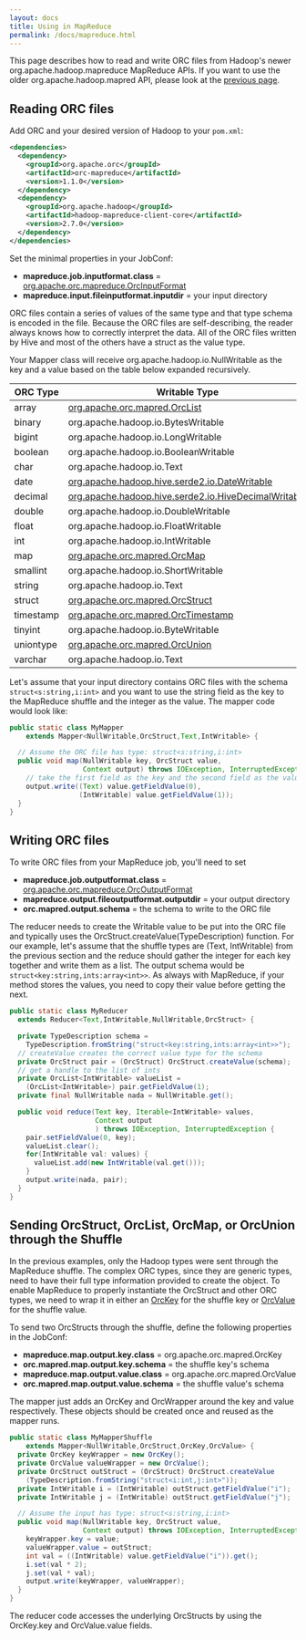 ```yaml
---
layout: docs
title: Using in MapReduce
permalink: /docs/mapreduce.html
---
```


This page describes how to read and write ORC files from Hadoop's
newer org.apache.hadoop.mapreduce MapReduce APIs. If you want to use the
older org.apache.hadoop.mapred API, please look at the [previous
page]({{site.url}}/docs/mapred.html).

## Reading ORC files

Add ORC and your desired version of Hadoop to your `pom.xml`:

~~~ xml
<dependencies>
  <dependency>
    <groupId>org.apache.orc</groupId>
    <artifactId>orc-mapreduce</artifactId>
    <version>1.1.0</version>
  </dependency>
  <dependency>
    <groupId>org.apache.hadoop</groupId>
    <artifactId>hadoop-mapreduce-client-core</artifactId>
    <version>2.7.0</version>
  </dependency>
</dependencies>
~~~

Set the minimal properties in your JobConf:

* **mapreduce.job.inputformat.class** = [org.apache.orc.mapreduce.OrcInputFormat]({{site.url}}/api/orc-mapreduce/index.html?org/apache/orc/mapreduce/OrcInputFormat.html)
* **mapreduce.input.fileinputformat.inputdir** = your input directory

ORC files contain a series of values of the same type and that type
schema is encoded in the file. Because the ORC files are
self-describing, the reader always knows how to correctly interpret
the data. All of the ORC files written by Hive and most of the others have
a struct as the value type.

Your Mapper class will receive org.apache.hadoop.io.NullWritable as
the key and a value based on the table below expanded recursively.

| ORC Type | Writable Type |
| -------- | ------------- |
| array | [org.apache.orc.mapred.OrcList]({{site.url}}/api/orc-mapreduce/index.html?org/apache/orc/mapred/OrcStruct.html) |
| binary | org.apache.hadoop.io.BytesWritable |
| bigint | org.apache.hadoop.io.LongWritable |
| boolean | org.apache.hadoop.io.BooleanWritable |
| char | org.apache.hadoop.io.Text |
| date | [org.apache.hadoop.hive.serde2.io.DateWritable]({{site.url}}/api/hive-storage-api/index.html?org/apache/hadoop/hive/serde2/io/DateWritable.html) |
| decimal | [org.apache.hadoop.hive.serde2.io.HiveDecimalWritable]({{site.url}}/api/hive-storage-api/index.html?org/apache/hadoop/hive/serde2/io/HiveDecimalWritable.html) |
| double | org.apache.hadoop.io.DoubleWritable |
| float | org.apache.hadoop.io.FloatWritable |
| int | org.apache.hadoop.io.IntWritable |
| map | [org.apache.orc.mapred.OrcMap]({{site.url}}/api/orc-mapreduce/index.html?org/apache/orc/mapred/OrcMap.html) |
| smallint | org.apache.hadoop.io.ShortWritable |
| string | org.apache.hadoop.io.Text |
| struct | [org.apache.orc.mapred.OrcStruct]({{site.url}}/api/orc-mapreduce/index.html?org/apache/orc/mapred/OrcStruct.html) |
| timestamp | [org.apache.orc.mapred.OrcTimestamp]({{site.url}}/api/orc-mapreduce/index.html?org/apache/orc/mapred/OrcTimestamp.html) |
| tinyint | org.apache.hadoop.io.ByteWritable |
| uniontype | [org.apache.orc.mapred.OrcUnion]({{site.url}}/api/orc-mapreduce/index.html?org/apache/orc/mapred/OrcUnion.html) |
| varchar | org.apache.hadoop.io.Text |

Let's assume that your input directory contains ORC files with the
schema `struct<s:string,i:int>` and you want to use the string field
as the key to the MapReduce shuffle and the integer as the value. The
mapper code would look like:

~~~ java
public static class MyMapper
    extends Mapper<NullWritable,OrcStruct,Text,IntWritable> {

  // Assume the ORC file has type: struct<s:string,i:int>
  public void map(NullWritable key, OrcStruct value,
                  Context output) throws IOException, InterruptedException {
    // take the first field as the key and the second field as the value
    output.write((Text) value.getFieldValue(0),
                 (IntWritable) value.getFieldValue(1));
  }
}
~~~

## Writing ORC files

To write ORC files from your MapReduce job, you'll need to set

* **mapreduce.job.outputformat.class** = [org.apache.orc.mapreduce.OrcOutputFormat]({{site.url}}/api/orc-mapreduce/index.html?org/apache/orc/mapreduce/OrcOutputFormat.html)
* **mapreduce.output.fileoutputformat.outputdir** = your output directory
* **orc.mapred.output.schema** = the schema to write to the ORC file

The reducer needs to create the Writable value to be put into the ORC
file and typically uses the OrcStruct.createValue(TypeDescription)
function. For our example, let's assume that the shuffle types are
(Text, IntWritable) from the previous section and the reduce should
gather the integer for each key together and write them as a list. The
output schema would be `struct<key:string,ints:array<int>>`. As always
with MapReduce, if your method stores the values, you need to copy their
value before getting the next.

~~~ java
public static class MyReducer
  extends Reducer<Text,IntWritable,NullWritable,OrcStruct> {

  private TypeDescription schema =
    TypeDescription.fromString("struct<key:string,ints:array<int>>");
  // createValue creates the correct value type for the schema
  private OrcStruct pair = (OrcStruct) OrcStruct.createValue(schema);
  // get a handle to the list of ints
  private OrcList<IntWritable> valueList =
    (OrcList<IntWritable>) pair.getFieldValue(1);
  private final NullWritable nada = NullWritable.get();

  public void reduce(Text key, Iterable<IntWritable> values,
                     Context output
                     ) throws IOException, InterruptedException {
    pair.setFieldValue(0, key);
    valueList.clear();
    for(IntWritable val: values) {
      valueList.add(new IntWritable(val.get()));
    }
    output.write(nada, pair);
  }
}
~~~

## Sending OrcStruct, OrcList, OrcMap, or OrcUnion through the Shuffle

In the previous examples, only the Hadoop types were sent through the
MapReduce shuffle. The complex ORC types, since they are generic
types, need to have their full type information provided to create the
object. To enable MapReduce to properly instantiate the OrcStruct and
other ORC types, we need to wrap it in either an
[OrcKey]({{site.url}}/api/orc-mapreduce/index.html?org/apache/orc/mapred/OrcKey.html)
for the shuffle key or
[OrcValue]({{site.url}}/api/orc-mapreduce/index.html?org/apache/orc/mapred/OrcValue.html)
for the shuffle value.

To send two OrcStructs through the shuffle, define the following properties
in the JobConf:

* **mapreduce.map.output.key.class** = org.apache.orc.mapred.OrcKey
* **orc.mapred.map.output.key.schema** = the shuffle key's schema
* **mapreduce.map.output.value.class** = org.apache.orc.mapred.OrcValue
* **orc.mapred.map.output.value.schema** = the shuffle value's schema

The mapper just adds an OrcKey and OrcWrapper around the key and value
respectively. These objects should be created once and reused as the mapper
runs.

~~~ java
public static class MyMapperShuffle
    extends Mapper<NullWritable,OrcStruct,OrcKey,OrcValue> {
  private OrcKey keyWrapper = new OrcKey();
  private OrcValue valueWrapper = new OrcValue();
  private OrcStruct outStruct = (OrcStruct) OrcStruct.createValue
    (TypeDescription.fromString("struct<i:int,j:int>"));
  private IntWritable i = (IntWritable) outStruct.getFieldValue("i");
  private IntWritable j = (IntWritable) outStruct.getFieldValue("j");

  // Assume the input has type: struct<s:string,i:int>
  public void map(NullWritable key, OrcStruct value,
                  Context output) throws IOException, InterruptedException {
    keyWrapper.key = value;
    valueWrapper.value = outStruct;
    int val = ((IntWritable) value.getFieldValue("i")).get();
    i.set(val * 2);
    j.set(val * val);
    output.write(keyWrapper, valueWrapper);
  }
}
~~~

The reducer code accesses the underlying OrcStructs by using the
OrcKey.key and OrcValue.value fields.